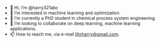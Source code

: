 - 👋 Hi, I’m @harry321abc
- 👀 I’m interested in machine learning and optimization.
- 🌱 I’m currently a PhD student in chemical process system engineering.
- 💞️ I’m looking to collaborate on deep learning, machine learning applications.
- 📫 How to reach me, via e-mail lihrharry@gmail.com.

<!---
harry321abc/harry321abc is a ✨ special ✨ repository because its `README.md` (this file) appears on your GitHub profile.
You can click the Preview link to take a look at your changes.
--->
